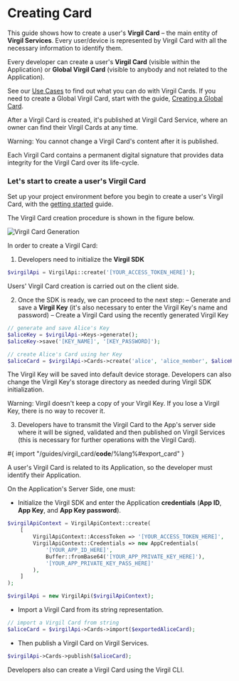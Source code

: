 # Creating Card

This guide shows how to create a user's **Virgil Card** – the main entity of **Virgil Services**. Every user/device is represented by Virgil Card with all the necessary information to identify them.

Every developer can create a user's **Virgil Card** (visible within the Application) or **Global Virgil Card** (visible to anybody and not related to the Application).

See our [Use Cases](https://github.com/VirgilSecurity/virgil-sdk-php/tree/docs-review/documentation/get-started) to find out what you can do with Virgil Cards. If you need to create a Global Virgil Card, start with the guide, [Creating a Global Card](https://github.com/VirgilSecurity/virgil-sdk-php/blob/docs-review/documentation/guides/virgil-card/creating-global-card.md).

After a Virgil Card is created, it's published at Virgil Card Service, where an owner can find their Virgil Cards at any time.

Warning: You cannot change a Virgil Card's content after it is published.

Each Virgil Card contains a  permanent digital signature that provides data integrity for the Virgil Card over its life-cycle.



### Let's start to create a user's Virgil Card

Set up your project environment before you begin to create a user's Virgil Card, with the [getting started](https://github.com/VirgilSecurity/virgil-sdk-php/blob/docs-review/documentation/guides/configuration/client-configuration.md) guide.


The Virgil Card creation procedure is shown in the figure below.

![Virgil Card Generation](https://github.com/VirgilSecurity/virgil-sdk-php/blob/docs-review/documentation/img/Card_introduct.png "Create Virgil Card")


In order to create a Virgil Card:

1. Developers need to initialize the **Virgil SDK**

```php
$virgilApi = VirgilApi::create('[YOUR_ACCESS_TOKEN_HERE]');
```

Users' Virgil Card creation is carried out on the client side.

2. Once the SDK is ready, we can proceed to the next step:
  – Generate and save a **Virgil Key** (it's also necessary to enter the Virgil Key's name and password)
  – Create a Virgil Card using the recently generated Virgil Key


  ```php
  // generate and save Alice's Key
  $aliceKey = $virgilApi->Keys->generate();
  $aliceKey->save('[KEY_NAME]', '[KEY_PASSWORD]');

  // create Alice's Card using her Key
  $aliceCard = $virgilApi->Cards->create('alice', 'alice_member', $aliceKey);
  ```


The Virgil Key will be saved into default device storage. Developers can also change the Virgil Key's storage directory as needed during Virgil SDK initialization.

Warning: Virgil doesn't keep a copy of your Virgil Key. If you lose a Virgil Key, there is no way to recover it.

3. Developers have to transmit the Virgil Card to the App's server side where it will be signed, validated and then published on Virgil Services (this is necessary for further operations with the Virgil Card).

#{ import "/guides/virgil_card/__code__/%lang%#export_card" }

A user's Virgil Card is related to its Application, so the developer must identify their Application.

On the Application's Server Side, one must:

 - Initialize the Virgil SDK and enter the Application **credentials** (**App ID**, **App Key**, and **App Key password**).

 ```php
 $virgilApiContext = VirgilApiContext::create(
     [
         VirgilApiContext::AccessToken => '[YOUR_ACCESS_TOKEN_HERE]',
         VirgilApiContext::Credentials => new AppCredentials(
             '[YOUR_APP_ID_HERE]',
             Buffer::fromBase64('[YOUR_APP_PRIVATE_KEY_HERE]'),
             '[YOUR_APP_PRIVATE_KEY_PASS_HERE]'
         ),
     ]
 );

 $virgilApi = new VirgilApi($virgilApiContext);
 ```

-  Import a Virgil Card from its string representation.

```php
// import a Virgil Card from string
$aliceCard = $virgilApi->Cards->import($exportedAliceCard);
```


-  Then publish a Virgil Card on Virgil Services.

```php
$virgilApi->Cards->publish($aliceCard);
```

Developers also can create a Virgil Card using the Virgil CLI.
